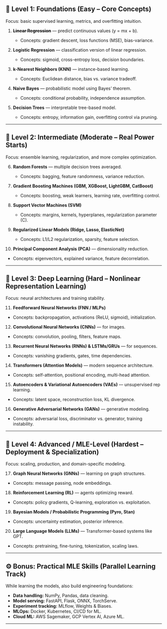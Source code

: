 ## 🧩 **Level 1: Foundations (Easy – Core Concepts)**

Focus: basic supervised learning, metrics, and overfitting intuition.

1. ~~**Linear Regression**~~ — predict continuous values (y = mx + b).

   * Concepts: gradient descent, loss functions (MSE), bias-variance.

2. **Logistic Regression** — classification version of linear regression.

   * Concepts: sigmoid, cross-entropy loss, decision boundaries.

3. **k-Nearest Neighbors (KNN)** — instance-based learning.

   * Concepts: Euclidean distance, bias vs. variance tradeoff.

4. **Naive Bayes** — probabilistic model using Bayes’ theorem.

   * Concepts: conditional probability, independence assumption.

5. **Decision Trees** — interpretable tree-based model.

   * Concepts: entropy, information gain, overfitting control via pruning.

---

## 🌲 **Level 2: Intermediate (Moderate – Real Power Starts)**

Focus: ensemble learning, regularization, and more complex optimization.

6. **Random Forests** — multiple decision trees averaged.

   * Concepts: bagging, feature randomness, variance reduction.

7. **Gradient Boosting Machines (GBM, XGBoost, LightGBM, CatBoost)**

   * Concepts: boosting, weak learners, learning rate, overfitting control.

8. **Support Vector Machines (SVM)**

   * Concepts: margins, kernels, hyperplanes, regularization parameter (C).

9. **Regularized Linear Models (Ridge, Lasso, ElasticNet)**

   * Concepts: L1/L2 regularization, sparsity, feature selection.

10. **Principal Component Analysis (PCA)** — dimensionality reduction.

* Concepts: eigenvectors, explained variance, feature decorrelation.

---

## 🧠 **Level 3: Deep Learning (Hard – Nonlinear Representation Learning)**

Focus: neural architectures and training stability.

11. **Feedforward Neural Networks (FNN / MLPs)**

* Concepts: backpropagation, activations (ReLU, sigmoid), initialization.

12. **Convolutional Neural Networks (CNNs)** — for images.

* Concepts: convolution, pooling, filters, feature maps.

13. **Recurrent Neural Networks (RNNs) & LSTMs/GRUs** — for sequences.

* Concepts: vanishing gradients, gates, time dependencies.

14. **Transformers (Attention Models)** — modern sequence architecture.

* Concepts: self-attention, positional encoding, multi-head attention.

15. **Autoencoders & Variational Autoencoders (VAEs)** — unsupervised rep learning.

* Concepts: latent space, reconstruction loss, KL divergence.

16. **Generative Adversarial Networks (GANs)** — generative modeling.

* Concepts: adversarial loss, discriminator vs. generator, training instability.

---

## 🧬 **Level 4: Advanced / MLE-Level (Hardest – Deployment & Specialization)**

Focus: scaling, production, and domain-specific modeling.

17. **Graph Neural Networks (GNNs)** — learning on graph structures.

* Concepts: message passing, node embeddings.

18. **Reinforcement Learning (RL)** — agents optimizing reward.

* Concepts: policy gradients, Q-learning, exploration vs. exploitation.

19. **Bayesian Models / Probabilistic Programming (Pyro, Stan)**

* Concepts: uncertainty estimation, posterior inference.

20. **Large Language Models (LLMs)** — Transformer-based systems like GPT.

* Concepts: pretraining, fine-tuning, tokenization, scaling laws.

---

## ⚙️ **Bonus: Practical MLE Skills (Parallel Learning Track)**

While learning the models, also build engineering foundations:

* **Data handling:** NumPy, Pandas, data cleaning.
* **Model serving:** FastAPI, Flask, ONNX, TorchServe.
* **Experiment tracking:** MLflow, Weights & Biases.
* **MLOps:** Docker, Kubernetes, CI/CD for ML.
* **Cloud ML:** AWS Sagemaker, GCP Vertex AI, Azure ML.

---